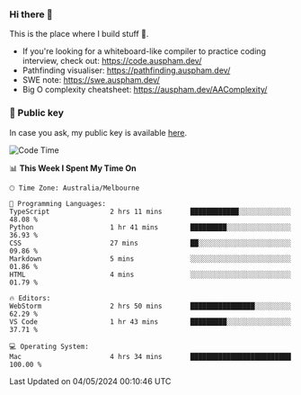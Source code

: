### Hi there 👋

This is the place where I build stuff 👀. 

- If you're looking for a whiteboard-like compiler to practice coding interview, check out: https://code.auspham.dev/
- Pathfinding visualiser: https://pathfinding.auspham.dev/
- SWE note: https://swe.auspham.dev/
- Big O complexity cheatsheet: https://auspham.dev/AAComplexity/

### 🔑 Public key

In case you ask, my public key is available [here](https://public.auspham.dev/).

<!--START_SECTION:waka-->
![Code Time](http://img.shields.io/badge/Code%20Time-1%2C257%20hrs%2026%20mins-blue)

📊 **This Week I Spent My Time On** 

```text
🕑︎ Time Zone: Australia/Melbourne

💬 Programming Languages: 
TypeScript               2 hrs 11 mins       ████████████░░░░░░░░░░░░░   48.08 % 
Python                   1 hr 41 mins        █████████░░░░░░░░░░░░░░░░   36.93 % 
CSS                      27 mins             ██░░░░░░░░░░░░░░░░░░░░░░░   09.86 % 
Markdown                 5 mins              ░░░░░░░░░░░░░░░░░░░░░░░░░   01.86 % 
HTML                     4 mins              ░░░░░░░░░░░░░░░░░░░░░░░░░   01.79 % 

🔥 Editors: 
WebStorm                 2 hrs 50 mins       ████████████████░░░░░░░░░   62.29 % 
VS Code                  1 hr 43 mins        █████████░░░░░░░░░░░░░░░░   37.71 % 

💻 Operating System: 
Mac                      4 hrs 34 mins       █████████████████████████   100.00 % 
```


 Last Updated on 04/05/2024 00:10:46 UTC
<!--END_SECTION:waka-->

<!--
**rockmanvnx6/rockmanvnx6** is a ✨ _special_ ✨ repository because its `README.md` (this file) appears on your GitHub profile.

Here are some ideas to get you started:

- 🔭 I’m currently working on ...
- 🌱 I’m currently learning ...
- 👯 I’m looking to collaborate on ...
- 🤔 I’m looking for help with ...
- 💬 Ask me about ...
- 📫 How to reach me: ...
- 😄 Pronouns: ...
- ⚡ Fun fact: ...
-->
